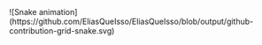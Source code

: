 <div>
![Snake animation](https://github.com/EliasQueIsso/EliasQueIsso/blob/output/github-contribution-grid-snake.svg)
 
</div>
